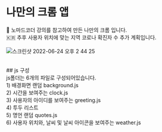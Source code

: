 # 나만의 크롬 앱
:seedling: 노마드코더 강의를 참고하여 만든 나만의 크롬 입니다. <br>
:kr: 추후 사용자 위치에 맞는 지역 코로나 확진자 수 추가 계획입니다.
<br>
<br>
![스크린샷 2022-06-24 오후 2 44 25](https://user-images.githubusercontent.com/89337508/175470425-fc4a5c1a-5908-43cb-93cc-c17e9659c758.png)


<br>
## js 구성<br>
js폴더는 6개의 파일로 구성되어있습니다.<br>
1) 배경화면 랜덤 background.js<br>
2) 시간을 보여주는 clock.js<br>
3) 사용자의 아이디를 보여주는 greeting.js<br>
4) 투두 리스트 <br>
5) 명언 랜덤 quotes.js<br>
6) 사용자 위치와, 날씨 및 날씨 아이콘을 보여주는 weather.js<br>

